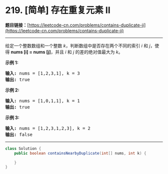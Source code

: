 # 219. [简单] 存在重复元素 II

**题目链接：**[https://leetcode-cn.com/problems/contains-duplicate-ii](https://leetcode-cn.com/problems/contains-duplicate-ii)

---

<div class="content__1Y2H">
 <div class="notranslate">
  <p>给定一个整数数组和一个整数&nbsp;<em>k</em>，判断数组中是否存在两个不同的索引<em>&nbsp;i</em>&nbsp;和<em>&nbsp;j</em>，使得&nbsp;<strong>nums [i] = nums [j]</strong>，并且 <em>i</em> 和 <em>j</em>&nbsp;的差的绝对值最大为 <em>k</em>。</p> 
  <p><strong>示例&nbsp;1:</strong></p> 
  <pre class="language-text"><strong>输入:</strong> nums = [1,2,3,1], k<em> </em>= 3
<strong>输出:</strong> true</pre> 
  <p><strong>示例 2:</strong></p> 
  <pre class="language-text"><strong>输入: </strong>nums = [1,0,1,1], k<em> </em>=<em> </em>1
<strong>输出:</strong> true</pre> 
  <p><strong>示例 3:</strong></p> 
  <pre class="language-text"><strong>输入: </strong>nums = [1,2,3,1,2,3], k<em> </em>=<em> </em>2
<strong>输出:</strong> false</pre> 
 </div>
</div>

---

```java
class Solution {
    public boolean containsNearbyDuplicate(int[] nums, int k) {
        
    }
}
```